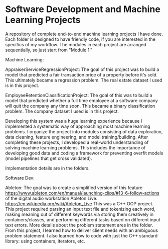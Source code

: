 # Software Development and Machine Learning Projects

A repository of complete end-to-end machine learning projects I have done. Each folder is designed to have friendly code, if you are interested in the specifics of my workflow. The modules in each project are arranged sequentially, so just start from "Module 1." 

Machine Learning:

AppraiserServiceRegressionProject: The goal of this project was to build a model that predicted a fair transaction price of a property before it's sold. This ultimately became a regression problem. The real estate dataset I used is in this project.

EmployeeRetentionClassificationProject: The goal of this was to build a model that predicted whether a full time employee at a software company will quit the company any time soon. This became a binary classification problem. The company dataset I used is in this project.

Developing this system was a huge learning experience because I implemented a systematic way of approaching most machine learning problems. I organize the project into modules consisting of data exploration, data cleaning, feature engineering, and model training/building. After completing these projects, I developed a real-world understanding of solving machine learning problems. This includes the importance of developing good data and coding a framework for preventing overfit models (model pipelines that get cross validated).

Implementation details are in the folders. 

Software Dev:

Ableton: The goal was to create a simplified version of this feature https://www.ableton.com/en/manual/launching-clips/#13-6-follow-actions
of the digital audio workstation Ableton Live. https://en.wikipedia.org/wiki/Ableton_Live This was a C++ OOP project. This project required parsing an input text file and tokenizing each word, making meaning out of different keywords via storing them creatively in containers/classes, and performing different tasks based on different input text errors. More details about the problem statement ares in the folder. From this project, I learned how to deliver client needs with an ambiguous problem statement. I also learned how to code with just the C++ standard library: using containers, iterators, etc.

